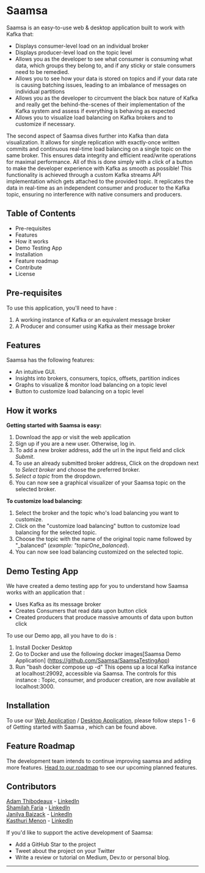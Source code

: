 # Saamsa
Saamsa is an easy-to-use web & desktop application built to work with Kafka that:
* Displays consumer-level load on an individual broker
* Displays producer-level load on the topic level
* Allows you as the developer to see what consumer is consuming what data, which groups they belong to, and if any sticky or stale consumers need to be remedied.
* Allows you to see how your data is stored on topics and if your data rate is causing batching issues, leading to an imbalance of messages on individual partitions
* Allows you as the developer to circumvent the black box nature of Kafka and really get the behind-the-scenes of their implementation of the Kafka system and assess if everything is behaving as expected
* Allows you to visualize load balancing on Kafka brokers and to customize if necessary.

The second aspect of Saamsa dives further into Kafka than data visualization. It allows for single replication with exactly-once written commits and continuous real-time load balancing on a single topic on the same broker. This ensures data integrity and efficient read/write operations for maximal performance. All of this is done simply with a click of a button to make the developer experience with Kafka as smooth as possible! This functionality is achieved through a custom Kafka streams API implementation which gets attached to the provided topic. It replicates the data in real-time as an independent consumer and producer to the Kafka topic, ensuring no interference with native consumers and producers.

## Table of Contents
* Pre-requisites
* Features
* How it works
* Demo Testing App
* Installation
* Feature roadmap
* Contribute
* License

## Pre-requisites
To use this application, you'll need to have : 
1. A working instance of Kafka or an equivalent message broker
2. A Producer and consumer using Kafka as their message broker

## Features
Saamsa has the following features:
* An intuitive GUI.
* Insights into brokers, consumers, topics, offsets, partition indices
* Graphs to visualize & monitor load balancing on a topic level
* Button to customize load balancing on a topic level

## How it works
**Getting started with Saamsa is easy:** 
1. Download the app<ADD LINK> or visit the web application <ADD LINK>
2. Sign up if you are a new user. Otherwise, log in.
3. To add a new broker address, add the url in the input field and click *Submit*. 
4. To use an already submitted broker address, Click on the dropdown next to *Select broker* and choose the preferred broker.
5. *Select a topic* from the dropdown.
6. You can now see a graphical visualizer of your Saamsa topic on the selected broker.

**To customize load balancing:** 
1. Select the broker and the topic who's load balancing you want to customize.
2. Click on the "customize load balancing" button to customize load balancing for the selected topic.
3. Choose the topic with the name of the original topic name followed by "_balanced" (*example: "topicOne_balanced*).
4. You can now see load balancing customized on the selected topic.
  
## Demo Testing App
 
  We have created a demo testing app for you to understand how Saamsa works with an application that : 
  * Uses Kafka as its message broker
  * Creates Consumers that read data upon button click
  * Created producers that produce massive amounts of data upon button click
  
  To use our Demo app, all you have to do is : 
  1. Install Docker Desktop
  2. Go to Docker and use the following docker images[Saamsa Demo Application] (https://github.com/Saamsa/SaamsaTestingApp)
  3. Run "bash docker compose up -d"
  This opens up a local Kafka instance at localhost:29092, accessible via Saamsa. 
  The controls for this instance : Topic, consumer, and producer creation, are now available at localhost:3000.
  
## Installation
 To use our [Web Application](www.google.com) / [Desktop Application](wwww.google.com), please follow steps 1 - 6 of Getting started with Saamsa , which can be found above.
  
## Feature Roadmap
 The development team intends to continue improving saamsa and adding more features.
 [Head to our roadmap](https://github.com/oslabs-beta/saamsa/issues) to see our upcoming planned features. 
 
## Contributors
  [Adam Thibodeaux](https://github.com/adam-thibodeaux) - [LinkedIn](https://www.linkedin.com/in/adam-thibodeaux-b0812b210/)
  <br>
  [Shamilah Faria](https://github.com/shamilahfaria) - [LinkedIn](https://www.linkedin.com/in/shamilah-faria/)
  <br>
  [Janilya Baizack](https://github.com/janilya) - [LinkedIn](https://www.linkedin.com/in/janilya/)
  <br>
  [Kasthuri Menon](https://github.com/kasthurimenon) - [LinkedIn](www.linkedin.com/in/kasthurimenon)
  <br>
  
  If you'd like to support the active development of Saamsa:
  * Add a GitHub Star to the project
  * Tweet about the project on your Twitter
  * Write a review or tutorial on Medium, Dev.to or personal blog.
 <hr>
